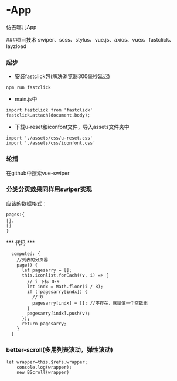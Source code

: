 # -App
仿去哪儿App

###项目技术 swiper、scss、stylus、vue.js、axios、vuex、fastclick、layzload
### 起步
* 安装fastclick包(解决浏览器300毫秒延迟)
```
npm run fastclick
```
* main.js中
```
import fastclick from 'fastclick'
fastclick.attach(document.body);

```
* 下载u-reset和iconfont文件，导入assets文件夹中
```
import './assets/css/u-reset.css'
import './assets/css/iconfont.css'
```
### 轮播
在github中搜索vue-swiper

### 分类分页效果同样用swiper实现
应该的数据格式：
```
pages:{
[]，
[]
}
```
*** 代码 ***
```
  computed: {
    //列表的分页器
    page() {
      let pagesarry = [];
      this.iconlist.forEach((v, i) => {
        // i 下标 0-9
        let indx = Math.floor(i / 8);
        if (!pagesarry[indx]) {
          //!0
          pagesarry[indx] = []; //不存在，就赋值一个空数组
        }
        pagesarry[indx].push(v);
      });
      return pagesarry;
    }
  }
```
### better-scroll(多用列表滚动，弹性滚动)
```
let wrapper=this.$refs.wrapper;
    console.log(wrapper);
    new BScroll(wrapper)
```

